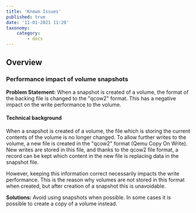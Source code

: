 ```yaml
---
title: 'Known Issues'
published: true
date: '11-01-2021 11:20'
taxonomy:
    category:
        - docs
---
```


## Overview

### Performance impact of volume snapshots

**Problem Statement:**
When a snapshot is created of a volume, the format of the backing file is changed to the "qcow2" format.  This has a negative impact on the write performance to the volume.

#### Technical background

When a snapshot is created of a volume, the file which is storing the current contents of the volume is no longer changed.  To allow further writes to the volume, a new file is created in the "qcow2" format (Qemu Copy On Write).  New writes are stored in this file, and thanks to the qcow2 file format, a record can be kept which content in the new file is replacing data in the snapshot file.

However, keeping this information correct necessarily impacts the write performance.  This is the reason why volumes are not stored in this format when created, but after creation of a snapshot this is unavoidable.

**Solutions:**
Avoid using snapshots when possible.
In some cases it is possible to create a copy of a volume instead.

